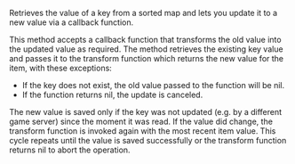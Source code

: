 Retrieves the value of a key from a sorted map and lets you update it to a
new value via a callback function.

This method accepts a callback function that transforms the old value into
the updated value as required. The method retrieves the existing key value
and passes it to the transform function which returns the new value for
the item, with these exceptions:

- If the key does not exist, the old value passed to the function will be
nil.
- If the function returns nil, the update is canceled.

The new value is saved only if the key was not updated (e.g. by a
different game server) since the moment it was read. If the value did
change, the transform function is invoked again with the most recent item
value. This cycle repeats until the value is saved successfully or the
transform function returns nil to abort the operation.
